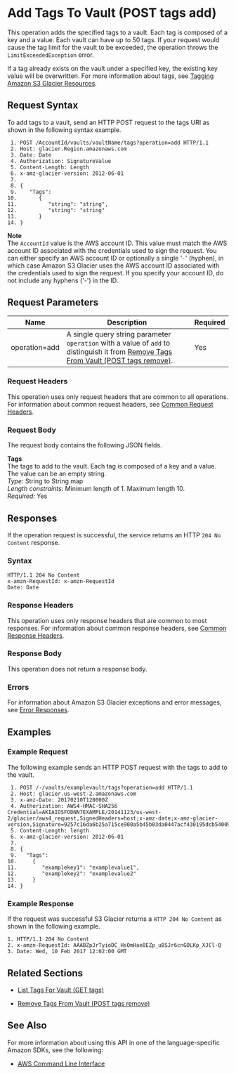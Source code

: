 # Add Tags To Vault \(POST tags add\)<a name="api-AddTagsToVault"></a>

This operation adds the specified tags to a vault\. Each tag is composed of a key and a value\. Each vault can have up to 50 tags\. If your request would cause the tag limit for the vault to be exceeded, the operation throws the `LimitExceededException` error\.

If a tag already exists on the vault under a specified key, the existing key value will be overwritten\. For more information about tags, see [Tagging Amazon S3 Glacier Resources](tagging.md)\.

## Request Syntax<a name="api-AddTagsToVault-requestSyntax"></a>

To add tags to a vault, send an HTTP POST request to the tags URI as shown in the following syntax example\.

```
 1. POST /AccountId/vaults/vaultName/tags?operation=add HTTP/1.1
 2. Host: glacier.Region.amazonaws.com
 3. Date: Date
 4. Authorization: SignatureValue
 5. Content-Length: Length
 6. x-amz-glacier-version: 2012-06-01
 7. 			
 8. {
 9.    "Tags": 
10.       {
11.          "string": "string",
12.          "string": "string"
13.       }        
14. }
```

 

**Note**  
The `AccountId` value is the AWS account ID\. This value must match the AWS account ID associated with the credentials used to sign the request\. You can either specify an AWS account ID or optionally a single '`-`' \(hyphen\), in which case Amazon S3 Glacier uses the AWS account ID associated with the credentials used to sign the request\. If you specify your account ID, do not include any hyphens \('\-'\) in the ID\.

## Request Parameters<a name="api-AddTagsToVault-requestParameters"></a>


|  Name  |  Description  |  Required  | 
| --- | --- | --- | 
|  operation=add  |  A single query string parameter `operation` with a value of `add` to distinguish it from [Remove Tags From Vault \(POST tags remove\)](api-RemoveTagsFromVault.md)\.  |  Yes  | 

### Request Headers<a name="api-AddTagsToVault-requests-headers"></a>

This operation uses only request headers that are common to all operations\. For information about common request headers, see [Common Request Headers](api-common-request-headers.md)\.

### Request Body<a name="api-AddTagsToVault-requests-elements"></a>

The request body contains the following JSON fields\.

 

**Tags**  
The tags to add to the vault\. Each tag is composed of a key and a value\. The value can be an empty string\.  
 *Type:* String to String map   
 *Length constraints:* Minimum length of 1\. Maximum length 10\.  
 *Required:* Yes 

## Responses<a name="api-AddTagsToVault-responses"></a>

If the operation request is successful, the service returns an HTTP `204 No Content` response\.

### Syntax<a name="api-AddTagsToVault-response-syntax"></a>

```
HTTP/1.1 204 No Content
x-amzn-RequestId: x-amzn-RequestId
Date: Date
```

### Response Headers<a name="api-AddTagsToVault-responses-headers"></a>

This operation uses only response headers that are common to most responses\. For information about common response headers, see [Common Response Headers](api-common-response-headers.md)\.

### Response Body<a name="api-AddTagsToVault-responses-elements"></a>

This operation does not return a response body\.

### Errors<a name="api-AddTagsToVault-responses-errors"></a>

For information about Amazon S3 Glacier exceptions and error messages, see [Error Responses](api-error-responses.md)\.

## Examples<a name="api-AddTagsToVault-examples"></a>

### Example Request<a name="api-AddTagsToVault-example-request"></a>

The following example sends an HTTP POST request with the tags to add to the vault\.

```
 1. POST /-/vaults/examplevault/tags?operation=add HTTP/1.1
 2. Host: glacier.us-west-2.amazonaws.com
 3. x-amz-Date: 20170210T120000Z
 4. Authorization: AWS4-HMAC-SHA256 Credential=AKIAIOSFODNN7EXAMPLE/20141123/us-west-2/glacier/aws4_request,SignedHeaders=host;x-amz-date;x-amz-glacier-version,Signature=9257c16da6b25a715ce900a5b45b03da0447acf430195dcb540091b12966f2a2
 5. Content-Length: length
 6. x-amz-glacier-version: 2012-06-01
 7. 			
 8. {
 9.   "Tags": 
10.     {
11.        "examplekey1": "examplevalue1",
12.        "examplekey2": "examplevalue2"
13.     }        
14. }
```

### Example Response<a name="api-AddTagsToVault-example-response"></a>

If the request was successful S3 Glacier returns a `HTTP 204 No Content` as shown in the following example\.

```
1. HTTP/1.1 204 No Content
2. x-amzn-RequestId: AAABZpJrTyioDC_HsOmHae8EZp_uBSJr6cnGOLKp_XJCl-Q
3. Date: Wed, 10 Feb 2017 12:02:00 GMT
```

## Related Sections<a name="related-sections-AddTagsToVault"></a>

 
+ [List Tags For Vault \(GET tags\)](api-ListTagsForVault.md)

 
+ [Remove Tags From Vault \(POST tags remove\)](api-RemoveTagsFromVault.md)

## See Also<a name="api-AddTagsToVault-SeeAlso"></a>

For more information about using this API in one of the language\-specific Amazon SDKs, see the following:
+  [AWS Command Line Interface](https://docs.aws.amazon.com/cli/latest/reference/glacier/add-tags-to-vault.html) 